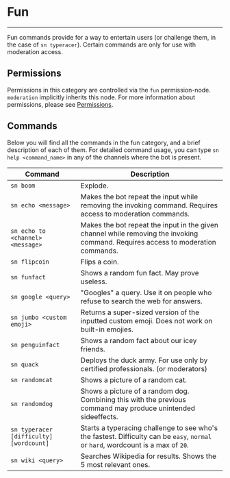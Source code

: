 # Fun

--- 

Fun commands provide for a way to entertain users (or challenge them, in the case of `sn typeracer`). Certain commands are only for use with moderation access.

## Permissions

Permissions in this category are controlled via the `fun` permission-node. `moderation` implicitly inherits this node. For more information about permissions, please see [Permissions](./permissions.md).

 ## Commands

Below you will find all the commands in the fun category, and a brief description of each of them. For detailed command usage, you can type `sn help <command_name>` in any of the channels where the bot is present.

| Command  | Description  |
| ------------ | ------------ |
| `sn boom`  | Explode.   |
| `sn echo <message>`  | Makes the bot repeat the input while removing the invoking command. Requires access to moderation commands.   |
| `sn echo to <channel> <message>`  | Makes the bot repeat the input in the given channel while removing the invoking command. Requires access to moderation commands.   |
| `sn flipcoin`  | Flips a coin.   |
| `sn funfact`  | Shows a random fun fact. May prove useless.   |
| `sn google <query>`  | "Googles" a query. Use it on people who refuse to search the web for answers.   |
| `sn jumbo <custom emoji>`  | Returns a super-sized version of the inputted custom emoji. Does not work on built-in emojies.   |
| `sn penguinfact`  | Shows a random fact about our icey friends.   |
| `sn quack`  | Deploys the duck army. For use only by certified professionals. (or moderators)   |
| `sn randomcat`  | Shows a picture of a random cat.  |
| `sn randomdog`  | Shows a picture of a random dog. Combining this with the previous command may produce unintended sideeffects.  |
| `sn typeracer [difficulty] [wordcount]`  | Starts a typeracing challenge to see who's the fastest. Difficulty can be `easy`, `normal` or `hard`, wordcount is a max of `20`.  |
| `sn wiki <query>`  | Searches Wikipedia for results. Shows the 5 most relevant ones.  |
